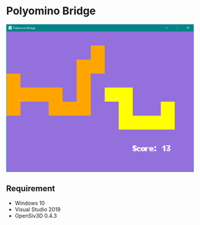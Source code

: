 # Polyomino Bridge

![](screenshot.png)

## Requirement

- Windows 10
- Visual Studio 2019
- OpenSiv3D 0.4.3